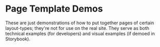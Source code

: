 # Page Template Demos

These are just demonstrations of how to put together pages of certain layout-types; they're not for use on the real site. They serve as both technical examples (for developers) and visual examples (if demoed in Storybook).
